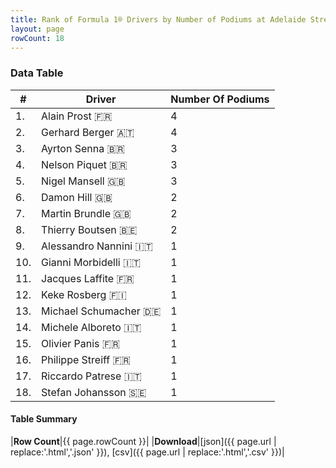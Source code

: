 ```yaml
---
title: Rank of Formula 1® Drivers by Number of Podiums at Adelaide Street Circuit
layout: page
rowCount: 18
---
```


<canvas id="chart" width="400" height="180"></canvas>
<script>
var data = {
    "datasets": [
        {
            "backgroundColor": [
                "#f3a935",
                "#f3a935",
                "#f3a935",
                "#f3a935",
                "#f3a935",
                "#f3a935",
                "#f3a935",
                "#f3a935",
                "#f3a935",
                "#f3a935",
                "#f3a935",
                "#f3a935",
                "#f3a935",
                "#f3a935",
                "#f3a935",
                "#f3a935",
                "#f3a935",
                "#f3a935"
            ],
            "borderColor": [
                "#f68639",
                "#f68639",
                "#f68639",
                "#f68639",
                "#f68639",
                "#f68639",
                "#f68639",
                "#f68639",
                "#f68639",
                "#f68639",
                "#f68639",
                "#f68639",
                "#f68639",
                "#f68639",
                "#f68639",
                "#f68639",
                "#f68639",
                "#f68639"
            ],
            "borderWidth": 1,
            "data": [
                4.0,
                4.0,
                3.0,
                3.0,
                3.0,
                2.0,
                2.0,
                2.0,
                1.0,
                1.0,
                1.0,
                1.0,
                1.0,
                1.0,
                1.0,
                1.0,
                1.0,
                1.0
            ],
            "label": "Number Of Podiums"
        }
    ],
    "labels": [
        "Alain Prost",
        "Gerhard Berger",
        "Ayrton Senna",
        "Nelson Piquet",
        "Nigel Mansell",
        "Damon Hill",
        "Martin Brundle",
        "Thierry Boutsen",
        "Alessandro Nannini",
        "Gianni Morbidelli",
        "Jacques Laffite",
        "Keke Rosberg",
        "Michael Schumacher",
        "Michele Alboreto",
        "Olivier Panis",
        "Philippe Streiff",
        "Riccardo Patrese",
        "Stefan Johansson"
    ]
};
var options = {
  legend: {
    display: false
  },
  scales: {
    xAxes: [{
      ticks: {
        beginAtZero: true,
        maxRotation: 180,
        display: window.innerWidth > 800
      }
    }],
    yAxes: [{
      ticks: {
        beginAtZero: true
      }
    }]
  },
  onResize: function(chart, size) {
    chart.options.scales.xAxes[0].ticks.display = size.width > 800;
  }
};
var chart = new Chart("chart", {
    data: data,
    type: 'bar',
    options: options
});
</script>

<!-- div id="chart-navigation">
<button onclick="window.location = chart.toBase64Image();">Save as Image</button>
<button onclick="window.location = chart.toBase64Image();">Hello</button>
<button onclick="window.location = chart.toBase64Image();">Hello</button>
<select>
<option>one</option>
<option>two</option>
<option>three</option>
</select>
</div -->




### Data Table

| # | Driver | Number Of Podiums |
|--|--|--|
| 1. | Alain Prost 🇫🇷 | 4 |
| 2. | Gerhard Berger 🇦🇹 | 4 |
| 3. | Ayrton Senna 🇧🇷 | 3 |
| 4. | Nelson Piquet 🇧🇷 | 3 |
| 5. | Nigel Mansell 🇬🇧 | 3 |
| 6. | Damon Hill 🇬🇧 | 2 |
| 7. | Martin Brundle 🇬🇧 | 2 |
| 8. | Thierry Boutsen 🇧🇪 | 2 |
| 9. | Alessandro Nannini 🇮🇹 | 1 |
| 10. | Gianni Morbidelli 🇮🇹 | 1 |
| 11. | Jacques Laffite 🇫🇷 | 1 |
| 12. | Keke Rosberg 🇫🇮 | 1 |
| 13. | Michael Schumacher 🇩🇪 | 1 |
| 14. | Michele Alboreto 🇮🇹 | 1 |
| 15. | Olivier Panis 🇫🇷 | 1 |
| 16. | Philippe Streiff 🇫🇷 | 1 |
| 17. | Riccardo Patrese 🇮🇹 | 1 |
| 18. | Stefan Johansson 🇸🇪 | 1 |

#### Table Summary

|**Row Count**|{{ page.rowCount }}|
|**Download**|[json]({{ page.url | replace:'.html','.json' }}), [csv]({{ page.url | replace:'.html','.csv' }})|
